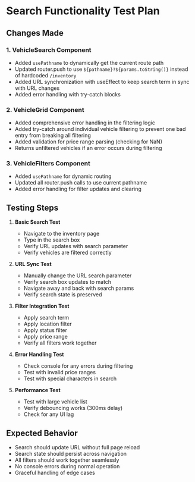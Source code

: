 # Search Functionality Test Plan

## Changes Made

### 1. VehicleSearch Component
- Added `usePathname` to dynamically get the current route path
- Updated router.push to use `${pathname}?${params.toString()}` instead of hardcoded `/inventory`
- Added URL synchronization with useEffect to keep search term in sync with URL changes
- Added error handling with try-catch blocks

### 2. VehicleGrid Component
- Added comprehensive error handling in the filtering logic
- Added try-catch around individual vehicle filtering to prevent one bad entry from breaking all filtering
- Added validation for price range parsing (checking for NaN)
- Returns unfiltered vehicles if an error occurs during filtering

### 3. VehicleFilters Component
- Added `usePathname` for dynamic routing
- Updated all router.push calls to use current pathname
- Added error handling for filter updates and clearing

## Testing Steps

1. **Basic Search Test**
   - Navigate to the inventory page
   - Type in the search box
   - Verify URL updates with search parameter
   - Verify vehicles are filtered correctly

2. **URL Sync Test**
   - Manually change the URL search parameter
   - Verify search box updates to match
   - Navigate away and back with search params
   - Verify search state is preserved

3. **Filter Integration Test**
   - Apply search term
   - Apply location filter
   - Apply status filter
   - Apply price range
   - Verify all filters work together

4. **Error Handling Test**
   - Check console for any errors during filtering
   - Test with invalid price ranges
   - Test with special characters in search

5. **Performance Test**
   - Test with large vehicle list
   - Verify debouncing works (300ms delay)
   - Check for any UI lag

## Expected Behavior

- Search should update URL without full page reload
- Search state should persist across navigation
- All filters should work together seamlessly
- No console errors during normal operation
- Graceful handling of edge cases